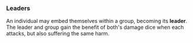 ### Leaders

An individual may embed themselves within a group, becoming its **leader**. The leader and group gain the benefit of both's damage dice when each attacks, but also suffering the same harm.